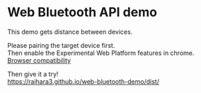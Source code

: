 # Web Bluetooth API demo
This demo gets distance between devices.  

Please pairing the target device first.  
Then enable the Experimental Web Platform features in chrome.  
[Browser compatibility](https://developer.mozilla.org/en-US/docs/Web/API/Web_Bluetooth_API#Browser_compatibility)  

Then give it a try!  
https://raihara3.github.io/web-bluetooth-demo/dist/